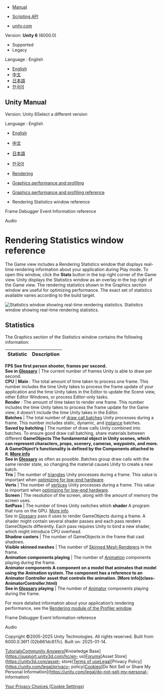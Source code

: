 [](https://docs.unity3d.com)

  * [Manual](../Manual/index.html)
  * [Scripting API](../ScriptReference/index.html)

  * [unity.com](https://unity.com/)

Version: **Unity 6** (6000.0)

  * Supported
  * Legacy

Language : English

  * [English](/Manual/RenderingStatistics.html)
  * [中文](/cn/current/Manual/RenderingStatistics.html)
  * [日本語](/ja/current/Manual/RenderingStatistics.html)
  * [한국어](/kr/current/Manual/RenderingStatistics.html)

[](https://docs.unity3d.com)

## Unity Manual

Version: Unity 6Select a different version

Language : English

  * [English](/Manual/RenderingStatistics.html)
  * [中文](/cn/current/Manual/RenderingStatistics.html)
  * [日本語](/ja/current/Manual/RenderingStatistics.html)
  * [한국어](/kr/current/Manual/RenderingStatistics.html)

  * [Rendering](rendering-and-post-processing.html)
  * [Graphics performance and profiling](graphics-performance-profiling.html)
  * [Graphics performance and profiling reference](profiling-landing.html)
  * Rendering Statistics window reference

[](frame-debugger-window-event-information.html)

Frame Debugger Event Information reference

[](Audio.html)

Audio

# Rendering Statistics window reference

The Game view includes a Rendering Statistics window that displays real-time
rendering information about your application during Play mode. To open this
window, click the **Stats** button in the top right corner of the Game view.
Unity displays the Statistics window as an overlay in the top right of the
Game view. The rendering statistics shown in the Graphics section window are
useful for optimizing performance. The exact set of statistics available
varies according to the build target.

![Statistics window showing real-time rendering statistics.
](../uploads/Main/GameViewStats.png) Statistics window showing real-time
rendering statistics.

## **Statistics**

The Graphics section of the Statistics window contains the following
information:

**Statistic** | **Description**  
---|---  
****FPS** See first person shooter, frames per second.  
See in [Glossary](Glossary.html#FPS)** | The current number of frames Unity is able to draw per second.  
**CPU** |  **Main** : The total amount of time taken to process one frame. This number includes the time Unity takes to process the frame update of your application and the time Unity takes in the Editor to update the Scene view, other Editor Windows, or process Editor-only tasks.  
**Render** : The amount of time taken to render one frame. This number
includes the time Unity takes to process the frame update for the Game view;
it doesn’t include the time Unity takes in the Editor.  
**Batches** | The total number of [draw call batches](DrawCallBatching.html) Unity processes during a frame. This number includes static, dynamic, and [instance](GPUInstancing.html) batches.  
**Saved by batching** | The number of draw calls Unity combined into batches. To ensure good draw call batching, share materials between different ****GameObjects** The fundamental object in Unity scenes, which can represent characters, props, scenery, cameras, waypoints, and more. A GameObject’s functionality is defined by the Components attached to it. [More info](class-GameObject.html)  
See in [Glossary](Glossary.html#GameObject)** as often as possible. Batches
group draw calls with the same render state, so changing the material causes
Unity to create a new batch.  
**Tris** | The number of [triangles](../ScriptReference/Mesh-triangles.html) Unity processes during a frame. This value is important when [optimizing for low-end hardware](OptimizingGraphicsPerformance.html).  
**Verts** | The number of [vertices](../ScriptReference/Mesh-vertices.html) Unity processes during a frame. This value is important when [optimizing for low-end hardware](OptimizingGraphicsPerformance.html).  
**Screen** | The resolution of the screen, along with the amount of memory the screen uses.  
**SetPass** | The number of times Unity switches which **shader** A program that runs on the GPU. [More info](Shaders.html)  
See in [Glossary](Glossary.html#Shader) pass it uses to render GameObjects
during a frame. A shader might contain several shader passes and each pass
renders GameObjects differently. Each pass requires Unity to bind a new
shader, which might introduce CPU overhead.  
**Shadow casters** | The number of GameObjects in the frame that cast shadows.  
**Visible skinned meshes** | The number of [Skinned Mesh Renderers](class-SkinnedMeshRenderer.html) in the frame.  
**Animation components playing** | The number of [Animation](class-Animation.html) components playing during the frame.  
****Animator components** A component on a model that animates that model
using the Animation system. The component has a reference to an Animator
Controller asset that controls the animation. [More info](class-
AnimatorController.html)  
See in [Glossary](Glossary.html#AnimatorComponent) playing** | The number of [Animator](class-Animator.html) components playing during the frame.  
  
For more detailed information about your application’s rendering performance,
see the [Rendering module of the Profiler window](ProfilerRendering.html).

[](frame-debugger-window-event-information.html)

Frame Debugger Event Information reference

[](Audio.html)

Audio

Copyright ©2005-2025 Unity Technologies. All rights reserved. Built from
6000.0.36f1 (02b661dc617c). Built on: 2025-01-14.

[Tutorials](https://learn.unity.com/)[Community
Answers](https://answers.unity3d.com)[Knowledge
Base](https://support.unity3d.com/hc/en-
us)[Forums](https://forum.unity3d.com)[Asset Store](https://unity3d.com/asset-
store)[Terms of
use](https://docs.unity3d.com/Manual/TermsOfUse.html)[Legal](https://unity.com/legal)[Privacy
Policy](https://unity.com/legal/privacy-
policy)[Cookies](https://unity.com/legal/cookie-policy)[Do Not Sell or Share
My Personal Information](https://unity.com/legal/do-not-sell-my-personal-
information)

[Your Privacy Choices (Cookie Settings)](javascript:void\(0\);)

